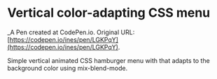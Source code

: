 # Vertical color-adapting CSS menu
 _A Pen created at CodePen.io. Original URL: [https://codepen.io/ines/pen/LGKPqY](https://codepen.io/ines/pen/LGKPqY).

 Simple vertical animated CSS hamburger menu with that adapts to the background color using mix-blend-mode.
